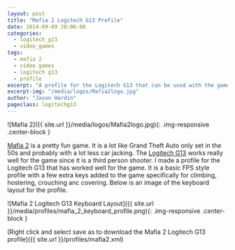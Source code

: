```yaml
---
layout: post
title: "Mafia 2 Logitech G13 Profile"
date: 2014-09-09 20:06:00
categories:
  - logitech_g13
  - video_games
tags:
  - mafia 2
  - video games
  - logitech g13
  - profile
excerpt: "A profile for the Logitech G13 that can be used with the game Mafia 2"
excerpt-img: "/media/logos/Mafia2logo.jpg"
author: "Jason Hardin"
pageclass: logitechg13
---
```


![Mafia 2]({{ site.url }}/media/logos/Mafia2logo.jpg){: .img-responsive .center-block }

[Mafia 2](http://www.mafia2game.com/) is a pretty fun game. It is a lot like Grand Theft Auto only set in the 50s and probably with a lot less car jacking. The [Logitech G13](http://gaming.logitech.com/en-us/product/g13-advanced-gameboard) works really well for the game since it is a third person shooter. I made a profile for the Logitech G13 that has worked well for the game. It is a basic FPS style profile with a few extra keys added to the game specifically for climbing, hostering, crouching anc covering. Below is an image of the keyboard layout for the profile.

![Mafia 2 Logitech G13 Keyboard Layout]({{ site.url }}/media/profiles/mafia_2_keyboard_profile.png){: .img-responsive .center-block }

[Right click and select save as to download the Mafia 2 Logitech G13 profile]({{ site.url }}/profiles/mafia2.xml)
